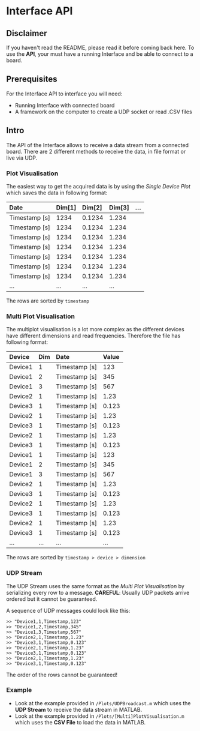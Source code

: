 # Interface API

## Disclaimer

If you haven't read the README, please read it before coming back here. To use the **API**, your must have a running Interface and be able to connect to a board.

## Prerequisites

For the Interface API to interface you will need:
* Running Interface with connected board
* A framework on the computer to create a UDP socket or read .CSV files

## Intro

The API of the Interface allows to receive a data stream from a connected board. There are 2 different methods to receive the data, in file format or live via UDP.

### Plot Visualisation

The easiest way to get the acquired data is by using the *Single Device Plot* which saves the data in following format:

| Date | Dim[1] | Dim[2] | Dim[3] | …        
|:-----|:-------|:-------|:-------|:---|
| Timestamp [s] | 1234 | 0.1234 | 1.234 |
| Timestamp [s] | 1234 | 0.1234 | 1.234 |
| Timestamp [s] | 1234 | 0.1234 | 1.234 |
| Timestamp [s] | 1234 | 0.1234 | 1.234 |
| Timestamp [s] | 1234 | 0.1234 | 1.234 |
| Timestamp [s] | 1234 | 0.1234 | 1.234 |
| Timestamp [s] | 1234 | 0.1234 | 1.234 |
| … | … | … | … |

The rows are sorted by `timestamp`

### Multi Plot Visualisation

The multiplot visualisation is a lot more complex as the different devices have different dimensions and read frequencies. Therefore the file has following format:

| Device | Dim | Date | Value |
|:-----|:-------|:-------|:-------|
| Device1 | 1 | Timestamp [s] | 123 |
| Device1 | 2 | Timestamp [s] | 345 |
| Device1 | 3 | Timestamp [s] | 567 |
| Device2 | 1 | Timestamp [s] | 1.23 |
| Device3 | 1 | Timestamp [s] | 0.123 |
| Device2 | 1 | Timestamp [s] | 1.23 |
| Device3 | 1 | Timestamp [s] | 0.123 |
| Device2 | 1 | Timestamp [s] | 1.23 |
| Device3 | 1 | Timestamp [s] | 0.123 |
| Device1 | 1 | Timestamp [s] | 123 |
| Device1 | 2 | Timestamp [s] | 345 |
| Device1 | 3 | Timestamp [s] | 567 |
| Device2 | 1 | Timestamp [s] | 1.23 |
| Device3 | 1 | Timestamp [s] | 0.123 |
| Device2 | 1 | Timestamp [s] | 1.23 |
| Device3 | 1 | Timestamp [s] | 0.123 |
| Device2 | 1 | Timestamp [s] | 1.23 |
| Device3 | 1 | Timestamp [s] | 0.123 |
| … | … | … | … |

The rows are sorted by `timestamp > device > dimension`

### UDP Stream

The UDP Stream uses the same format as the *Multi Plot Visualisation* by serializing every row to a message. **CAREFUL**: Usually UDP packets arrive ordered but it cannot be guaranteed.

A sequence of UDP messages could look like this:
```
>> "Device1,1,Timestamp,123"
>> "Device1,2,Timestamp,345"
>> "Device1,3,Timestamp,567"
>> "Device2,1,Timestamp,1.23"
>> "Device3,1,Timestamp,0.123"
>> "Device2,1,Timestamp,1.23"
>> "Device3,1,Timestamp,0.123"
>> "Device2,1,Timestamp,1.23"
>> "Device3,1,Timestamp,0.123"
```

The order of the rows cannot be guaranteed!

### Example

* Look at the example provided in `/Plots/UDPBroadcast.m` which uses the **UDP Stream** to receive the data stream in MATLAB.
* Look at the example provided in `/Plots/[Multi]PlotVisualisation.m` which uses the **CSV File** to load the data in MATLAB.
